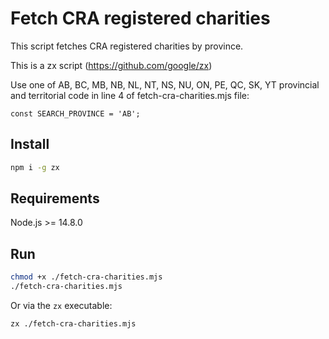 # Fetch CRA registered charities
This script fetches CRA registered charities by province.

This is a zx script (https://github.com/google/zx)

Use one of AB, BC, MB, NB, NL, NT, NS, NU, ON, PE, QC, SK, YT provincial and territorial code in line 4 of fetch-cra-charities.mjs file:
```
const SEARCH_PROVINCE = 'AB';
```

## Install
```bash
npm i -g zx
```

## Requirements
Node.js >= 14.8.0

## Run
```bash
chmod +x ./fetch-cra-charities.mjs
./fetch-cra-charities.mjs
```
Or via the `zx` executable:

```bash
zx ./fetch-cra-charities.mjs
```